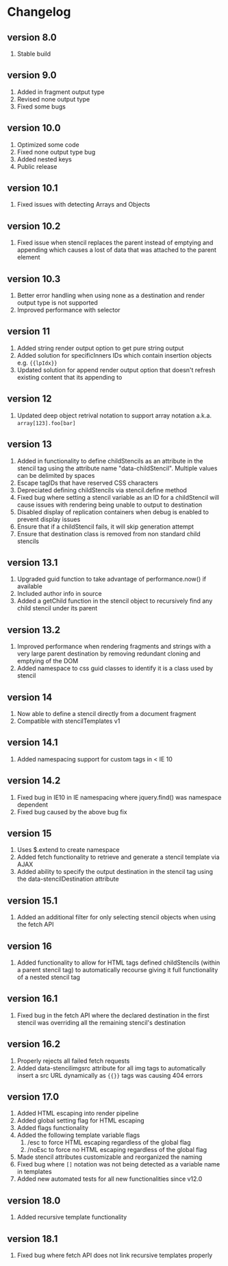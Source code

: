 # Changelog

## version 8.0

1. Stable build

## version 9.0

1. Added in fragment output type
1. Revised none output type
1. Fixed some bugs

## version 10.0

1. Optimized some code
1. Fixed none output type bug
1. Added nested keys
1. Public release

## version 10.1

1. Fixed issues with detecting Arrays and Objects

## version 10.2

1. Fixed issue when stencil replaces the parent instead of emptying and appending which causes a lost of data that was attached to the parent element

## version 10.3

1. Better error handling when using none as a destination and render output type is not supported
1. Improved performance with selector

## version 11

1. Added string render output option to get pure string output
1. Added solution for specificInners IDs which contain insertion objects e.g. `{{lpIdx}}`
1. Updated solution for append render output option that doesn't refresh existing content that its appending to

## version 12

1. Updated deep object retrival notation to support array notation a.k.a. `array[123].foo[bar]`

## version 13

1. Added in functionality to define childStencils as an attribute in the stencil tag using the attribute name "data-childStencil". Multiple values can be delimited by spaces
1. Escape tagIDs that have reserved CSS characters
1. Depreciated defining childStencils via stencil.define method
1. Fixed bug where setting a stencil variable as an ID for a childStencil will cause issues with rendering being unable to output to destination
1. Disabled display of replication containers when debug is enabled to prevent display issues
1. Ensure that if a childStencil fails, it will skip generation attempt
1. Ensure that destination class is removed from non standard child stencils

## version 13.1

1. Upgraded guid function to take advantage of performance.now() if available
1. Included author info in source
1. Added a getChild function in the stencil object to recursively find any child stencil under its parent

## version 13.2

1. Improved performance when rendering fragments and strings with a very large parent destination by removing redundant cloning and emptying of the DOM
1. Added namespace to css guid classes to identify it is a class used by stencil

## version 14

1. Now able to define a stencil directly from a document fragment
1. Compatible with stencilTemplates v1

## version 14.1

1. Added namespacing support for custom tags in < IE 10

## version 14.2

1. Fixed bug in IE10 in IE namespacing where jquery.find() was namespace dependent
1. Fixed bug caused by the above bug fix

## version 15

1. Uses $.extend to create namespace
1. Added fetch functionality to retrieve and generate a stencil template via AJAX
1. Added ability to specify the output destination in the stencil tag using the data-stencilDestination attribute

## version 15.1

1. Added an additional filter for only selecting stencil objects when using the fetch API

## version 16

1. Added functionality to allow for HTML tags defined childStencils (within a parent stencil tag) to automatically recourse giving it full functionality of a nested stencil tag

## version 16.1

1. Fixed bug in the fetch API where the declared destination in the first stencil was overriding all the remaining stencil's destination

## version 16.2

1. Properly rejects all failed fetch requests
1. Added data-stencilimgsrc attribute for all img tags to automatically insert a src URL dynamically as `{{}}` tags was causing 404 errors

## version 17.0

1. Added HTML escaping into render pipeline
1. Added global setting flag for HTML escaping
1. Added flags functionality
1. Added the following template variable flags
   1. /esc to force HTML escaping regardless of the global flag
   1. /noEsc to force no HTML escaping regardless of the global flag
1. Made stencil attributes customizable and reorganized the naming
1. Fixed bug where `[]` notation was not being detected as a variable name in templates
1. Added new automated tests for all new functionalities since v12.0

## version 18.0

1. Added recursive template functionality

## version 18.1

1. Fixed bug where fetch API does not link recursive templates properly